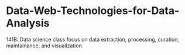# Data-Web-Technologies-for-Data-Analysis
141B: Data science class focus on data extraction, processing, curation, maintainance, and visualization. 